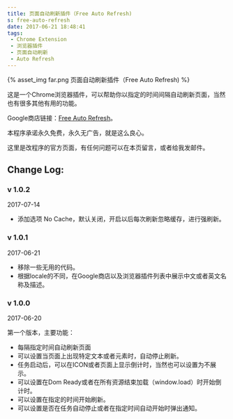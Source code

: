 ```yaml
---
title: 页面自动刷新插件（Free Auto Refresh)
s: free-auto-refresh
date: 2017-06-21 18:48:41
tags:
 - Chrome Extension
 - 浏览器插件
 - 页面自动刷新
 - Auto Refresh
---
```


{% asset_img far.png 页面自动刷新插件（Free Auto Refresh) %}

这是一个Chrome浏览器插件，可以帮助你以指定的时间间隔自动刷新页面，当然也有很多其他有用的功能。

Google商店链接：[Free Auto Refresh](https://chrome.google.com/webstore/detail/free-auto-refresh/lfkfikiejjfhpfbpgfolfkkdjpepmkal)。

本程序承诺永久免费，永久无广告，就是这么良心。

这里是改程序的官方页面，有任何问题可以在本页留言，或者给我发邮件。

## Change Log:

### v 1.0.2

2017-07-14

- 添加选项 No Cache，默认关闭，开启以后每次刷新忽略缓存，进行强刷新。

### v 1.0.1

2017-06-21

- 移除一些无用的代码。
- 根据locale的不同，在Google商店以及浏览器插件列表中展示中文或者英文名称及描述。

### v 1.0.0 

2017-06-20

第一个版本，主要功能：

- 每隔指定时间自动刷新页面
- 可以设置当页面上出现特定文本或者元素时，自动停止刷新。
- 任务启动后，可以在ICON或者页面上显示倒计时，当然也可以设置为不展示。
- 可以设置在Dom Ready或者在所有资源结束加载（window.load）时开始倒计时。
- 可以设置在指定的时间开始刷新。
- 可以设置是否在任务自动停止或者在指定时间自动开始时弹出通知。
